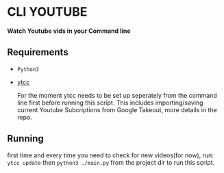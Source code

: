 # CLI YOUTUBE

**Watch Youtube vids in your Command line**

## Requirements
- `Python3`
- [ytcc](https://github.com/woefe/ytcc)

  For the moment ytcc needs to be set up seperately from the command line first before running this script.
  This includes importing/saving current Youtube Subcriptions from Google Takeout, more details in the repo.

## Running

first time and every time you need to check for new videos(for now), run:
`ytcc update`
then
`python3 ./main.py` from the project dir to run this script.
